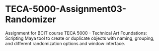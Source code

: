 # TECA-5000-Assignment03-Randomizer
Assignment for BCIT course TECA 5000 - Technical Art Foundations: Scripting
  Maya tool to create or duplicate objects with naming, grouping, and different randomization options and window interface.
